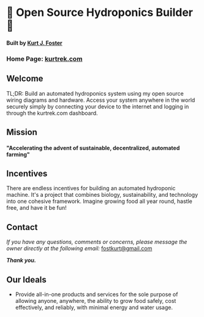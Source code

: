 
# :herb: Open Source Hydroponics Builder :evergreen_tree:

#### Built by [Kurt J. Foster](https://kfost.com/ "Heading link")

### Home Page: [kurtrek.com](https://kurtrek.com/ "Heading link")



## Welcome

TL;DR: Build an automated hydroponics system using my open source wiring diagrams and hardware. Access your system anywhere in the world securely simply by connecting your device to the internet and logging in through the kurtrek.com dashboard.

## Mission

#### "Accelerating the advent of sustainable, decentralized, automated farming"

## Incentives

There are endless incentives for building an automated hydroponic machine. It's a project that combines biology, sustainability, and technology into one cohesive framework. Imagine growing food all year round, hastle free, and have it be fun!

## Contact

_If you have any questions, comments or concerns, please message the owner directly at 
the following email:_ fostkurt@gmail.com

_**Thank you.**_


## Our Ideals

- Provide all-in-one products and services for the sole purpose of allowing anyone, anywhere, the ability to grow 
food safely, cost effectively, and reliably, with minimal energy and water usage.
